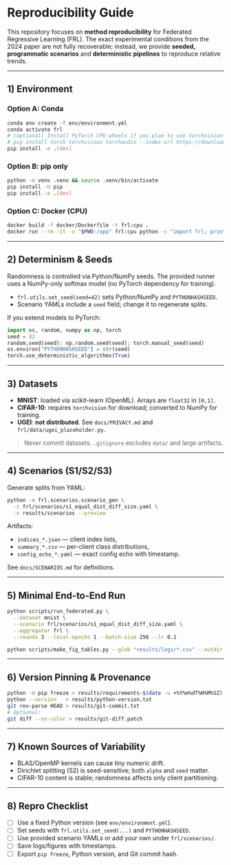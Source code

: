 # Reproducibility Guide

This repository focuses on **method reproducibility** for Federated Regressive Learning (FRL). The exact experimental conditions from the 2024 paper are not fully recoverable; instead, we provide **seeded, programmatic scenarios** and **deterministic pipelines** to reproduce relative trends.

---

## 1) Environment

### Option A: Conda

```bash
conda env create -f env/environment.yml
conda activate frl
# (optional) Install PyTorch CPU wheels if you plan to use torchvision-based loaders:
# pip install torch torchvision torchaudio --index-url https://download.pytorch.org/whl/cpu
pip install -e .[dev]
```

### Option B: pip only

```bash
python -m venv .venv && source .venv/bin/activate
pip install -U pip
pip install -e .[dev]
```

### Option C: Docker (CPU)

```bash
docker build -f docker/Dockerfile -t frl:cpu .
docker run --rm -it -v "$PWD:/app" frl:cpu python -c "import frl; print('ok')"
```

---

## 2) Determinism & Seeds

Randomness is controlled via Python/NumPy seeds. The provided runner uses a NumPy-only softmax model (no PyTorch dependency for training).

* `frl.utils.set_seed(seed=42)` sets Python/NumPy and `PYTHONHASHSEED`.
* Scenario YAMLs include a `seed` field; change it to regenerate splits.

If you extend models to PyTorch:

```python
import os, random, numpy as np, torch
seed = 42
random.seed(seed); np.random.seed(seed); torch.manual_seed(seed)
os.environ["PYTHONHASHSEED"] = str(seed)
torch.use_deterministic_algorithms(True)
```

---

## 3) Datasets

* **MNIST**: loaded via scikit-learn (OpenML). Arrays are `float32` in `[0,1]`.
* **CIFAR-10**: requires `torchvision` for download; converted to NumPy for training.
* **UGEI**: **not distributed**. See `docs/PRIVACY.md` and `frl/data/ugei_placeholder.py`.

> Never commit datasets. `.gitignore` excludes `data/` and large artifacts.

---

## 4) Scenarios (S1/S2/S3)

Generate splits from YAML:

```bash
python -m frl.scenarios.scenario_gen \
  -c frl/scenarios/s1_equal_dist_diff_size.yaml \
  -o results/scenarios --preview
```

Artifacts:

* `indices_*.json` — client index lists,
* `summary_*.csv` — per-client class distributions,
* `config_echo_*.yaml` — exact config echo with timestamp.

See `docs/SCENARIOS.md` for definitions.

---

## 5) Minimal End-to-End Run

```bash
python scripts/run_federated.py \
  --dataset mnist \
  --scenario frl/scenarios/s1_equal_dist_diff_size.yaml \
  --aggregator frl \
  --rounds 3 --local-epochs 1 --batch-size 256 --lr 0.1

python scripts/make_fig_tables.py --glob "results/logs/*.csv" --outdir results/figures
```

---

## 6) Version Pinning & Provenance

```bash
python -m pip freeze > results/requirements-$(date -u +%Y%m%dT%H%M%SZ).txt
python --version   > results/python-version.txt
git rev-parse HEAD > results/git-commit.txt
# Optional:
git diff --no-color > results/git-diff.patch
```

---

## 7) Known Sources of Variability

* BLAS/OpenMP kernels can cause tiny numeric drift.
* Dirichlet splitting (S2) is seed-sensitive; both `alpha` and `seed` matter.
* CIFAR-10 content is stable; randomness affects only client partitioning.

---

## 8) Repro Checklist

* [ ] Use a fixed Python version (see `env/environment.yml`).
* [ ] Set seeds with `frl.utils.set_seed(...)` and `PYTHONHASHSEED`.
* [ ] Use provided scenario YAMLs or add your own under `frl/scenarios/`.
* [ ] Save logs/figures with timestamps.
* [ ] Export `pip freeze`, Python version, and Git commit hash.
